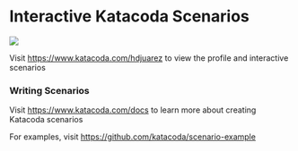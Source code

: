 # Interactive Katacoda Scenarios

[![](http://shields.katacoda.com/katacoda/hdjuarez/count.svg)](https://www.katacoda.com/hdjuarez "Get your profile on Katacoda.com")

Visit https://www.katacoda.com/hdjuarez to view the profile and interactive scenarios

### Writing Scenarios
Visit https://www.katacoda.com/docs to learn more about creating Katacoda scenarios

For examples, visit https://github.com/katacoda/scenario-example
